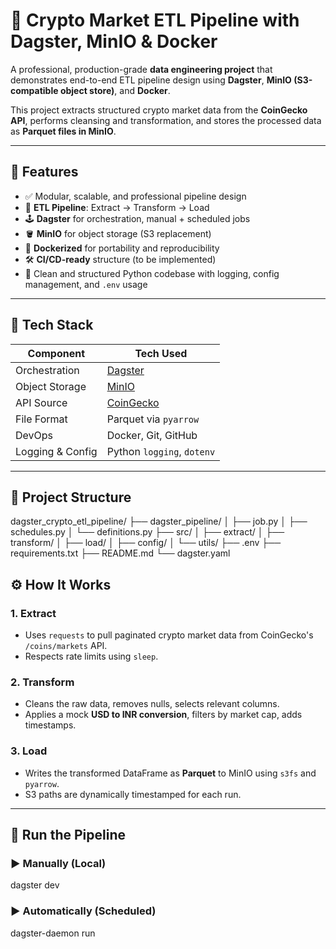 # 🧠 Crypto Market ETL Pipeline with Dagster, MinIO & Docker

A professional, production-grade **data engineering project** that demonstrates end-to-end ETL pipeline design using **Dagster**, **MinIO (S3-compatible object store)**, and **Docker**.

This project extracts structured crypto market data from the **CoinGecko API**, performs cleansing and transformation, and stores the processed data as **Parquet files in MinIO**.

---

## 🚀 Features

- ✅ Modular, scalable, and professional pipeline design
- 🧱 **ETL Pipeline**: Extract → Transform → Load
- 🕹️ **Dagster** for orchestration, manual + scheduled jobs
- 🪣 **MinIO** for object storage (S3 replacement)
- 🐳 **Dockerized** for portability and reproducibility
- 🛠️ **CI/CD-ready** structure (to be implemented)
- 📂 Clean and structured Python codebase with logging, config management, and `.env` usage

---

## 🧩 Tech Stack

| Component         | Tech Used                       |
|------------------|----------------------------------|
| Orchestration     | [Dagster](https://dagster.io/)   |
| Object Storage    | [MinIO](https://min.io/)         |
| API Source        | [CoinGecko](https://coingecko.com/) |
| File Format       | Parquet via `pyarrow`            |
| DevOps            | Docker, Git, GitHub              |
| Logging & Config  | Python `logging`, `dotenv`       |

---

## 📁 Project Structure

dagster_crypto_etl_pipeline/
├── dagster_pipeline/ 
│ ├── job.py
│ ├── schedules.py
│ └── definitions.py
├── src/ 
│ ├── extract/ 
│ ├── transform/ 
│ ├── load/ 
│ ├── config/ 
│ └── utils/ 
├── .env
├── requirements.txt
├── README.md
└── dagster.yaml 


## ⚙️ How It Works

### 1. Extract

- Uses `requests` to pull paginated crypto market data from CoinGecko's `/coins/markets` API.
- Respects rate limits using `sleep`.

### 2. Transform

- Cleans the raw data, removes nulls, selects relevant columns.
- Applies a mock **USD to INR conversion**, filters by market cap, adds timestamps.

### 3. Load

- Writes the transformed DataFrame as **Parquet** to MinIO using `s3fs` and `pyarrow`.
- S3 paths are dynamically timestamped for each run.

---

## 🧪 Run the Pipeline

### ▶️ Manually (Local)

dagster dev

### ▶️ Automatically (Scheduled)

dagster-daemon run


